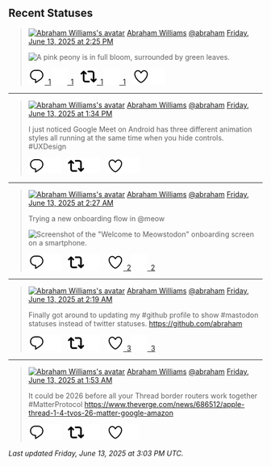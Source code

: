 ## Recent Statuses

> <a href="https://indieweb.social/@abraham"><img alt="Abraham Williams's avatar" src="https://cdn.masto.host/indiewebsocial/accounts/avatars/109/292/540/382/343/163/original/d00f2e03ce9c85b1.jpg" height="24" width="24" ></a> [Abraham Williams](https://indieweb.social/@abraham) [@abraham](https://indieweb.social/@abraham) [Friday, June 13, 2025 at 2:25 PM](https://indieweb.social/@abraham/114676514679647126)
>
> 
>
> ![A pink peony is in full bloom, surrounded by green leaves.](https://cdn.masto.host/indiewebsocial/media_attachments/files/114/676/514/538/211/779/original/23dbff772e86223b.jpg)
>
> [![Reply](./images/reply_light.svg#gh-light-mode-only "Reply")&ensp;1](https://indieweb.social/@abraham/114676514679647126#gh-light-mode-only)[![Reply](./images/reply.svg#gh-dark-mode-only "Reply")&ensp;1](https://indieweb.social/@abraham/114676514679647126#gh-dark-mode-only)&emsp;[![Boost](./images/retweet_light.svg#gh-light-mode-only "Boost")&ensp;1](https://indieweb.social/@abraham/114676514679647126#gh-light-mode-only)[![Boost](./images/retweet.svg#gh-dark-mode-only "Boost")&ensp;1](https://indieweb.social/@abraham/114676514679647126#gh-dark-mode-only)&emsp;[![Favorite](./images/like_light.svg#gh-light-mode-only "Favorite")](https://indieweb.social/@abraham/114676514679647126#gh-light-mode-only)[![Favorite](./images/like.svg#gh-dark-mode-only "Favorite")](https://indieweb.social/@abraham/114676514679647126#gh-dark-mode-only)


---

> <a href="https://indieweb.social/@abraham"><img alt="Abraham Williams's avatar" src="https://cdn.masto.host/indiewebsocial/accounts/avatars/109/292/540/382/343/163/original/d00f2e03ce9c85b1.jpg" height="24" width="24" ></a> [Abraham Williams](https://indieweb.social/@abraham) [@abraham](https://indieweb.social/@abraham) [Friday, June 13, 2025 at 1:34 PM](https://indieweb.social/@abraham/114676313968052676)
>
> I just noticed Google Meet on Android has three different animation styles all running at the same time when you hide controls. #UXDesign
>
> [![Reply](./images/reply_light.svg#gh-light-mode-only "Reply")](https://indieweb.social/@abraham/114676313968052676#gh-light-mode-only)[![Reply](./images/reply.svg#gh-dark-mode-only "Reply")](https://indieweb.social/@abraham/114676313968052676#gh-dark-mode-only)&emsp;[![Boost](./images/retweet_light.svg#gh-light-mode-only "Boost")](https://indieweb.social/@abraham/114676313968052676#gh-light-mode-only)[![Boost](./images/retweet.svg#gh-dark-mode-only "Boost")](https://indieweb.social/@abraham/114676313968052676#gh-dark-mode-only)&emsp;[![Favorite](./images/like_light.svg#gh-light-mode-only "Favorite")](https://indieweb.social/@abraham/114676313968052676#gh-light-mode-only)[![Favorite](./images/like.svg#gh-dark-mode-only "Favorite")](https://indieweb.social/@abraham/114676313968052676#gh-dark-mode-only)


---

> <a href="https://indieweb.social/@abraham"><img alt="Abraham Williams's avatar" src="https://cdn.masto.host/indiewebsocial/accounts/avatars/109/292/540/382/343/163/original/d00f2e03ce9c85b1.jpg" height="24" width="24" ></a> [Abraham Williams](https://indieweb.social/@abraham) [@abraham](https://indieweb.social/@abraham) [Friday, June 13, 2025 at 2:27 AM](https://indieweb.social/@abraham/114673688637980534)
>
> Trying a new onboarding flow in @meow
>
> ![Screenshot of the "Welcome to Meowstodon" onboarding screen on a smartphone.](https://cdn.masto.host/indiewebsocial/media_attachments/files/114/673/688/526/731/692/original/5fb8d73ca6ffa832.jpeg)
>
> [![Reply](./images/reply_light.svg#gh-light-mode-only "Reply")](https://indieweb.social/@abraham/114673688637980534#gh-light-mode-only)[![Reply](./images/reply.svg#gh-dark-mode-only "Reply")](https://indieweb.social/@abraham/114673688637980534#gh-dark-mode-only)&emsp;[![Boost](./images/retweet_light.svg#gh-light-mode-only "Boost")](https://indieweb.social/@abraham/114673688637980534#gh-light-mode-only)[![Boost](./images/retweet.svg#gh-dark-mode-only "Boost")](https://indieweb.social/@abraham/114673688637980534#gh-dark-mode-only)&emsp;[![Favorite](./images/like_light.svg#gh-light-mode-only "Favorite")&ensp;2](https://indieweb.social/@abraham/114673688637980534#gh-light-mode-only)[![Favorite](./images/like.svg#gh-dark-mode-only "Favorite")&ensp;2](https://indieweb.social/@abraham/114673688637980534#gh-dark-mode-only)


---

> <a href="https://indieweb.social/@abraham"><img alt="Abraham Williams's avatar" src="https://cdn.masto.host/indiewebsocial/accounts/avatars/109/292/540/382/343/163/original/d00f2e03ce9c85b1.jpg" height="24" width="24" ></a> [Abraham Williams](https://indieweb.social/@abraham) [@abraham](https://indieweb.social/@abraham) [Friday, June 13, 2025 at 2:19 AM](https://indieweb.social/@abraham/114673657175531570)
>
> Finally got around to updating my #github profile to show #mastodon statuses instead of twitter statuses. https://github.com/abraham
>
> [![Reply](./images/reply_light.svg#gh-light-mode-only "Reply")](https://indieweb.social/@abraham/114673657175531570#gh-light-mode-only)[![Reply](./images/reply.svg#gh-dark-mode-only "Reply")](https://indieweb.social/@abraham/114673657175531570#gh-dark-mode-only)&emsp;[![Boost](./images/retweet_light.svg#gh-light-mode-only "Boost")](https://indieweb.social/@abraham/114673657175531570#gh-light-mode-only)[![Boost](./images/retweet.svg#gh-dark-mode-only "Boost")](https://indieweb.social/@abraham/114673657175531570#gh-dark-mode-only)&emsp;[![Favorite](./images/like_light.svg#gh-light-mode-only "Favorite")&ensp;3](https://indieweb.social/@abraham/114673657175531570#gh-light-mode-only)[![Favorite](./images/like.svg#gh-dark-mode-only "Favorite")&ensp;3](https://indieweb.social/@abraham/114673657175531570#gh-dark-mode-only)


---

> <a href="https://indieweb.social/@abraham"><img alt="Abraham Williams's avatar" src="https://cdn.masto.host/indiewebsocial/accounts/avatars/109/292/540/382/343/163/original/d00f2e03ce9c85b1.jpg" height="24" width="24" ></a> [Abraham Williams](https://indieweb.social/@abraham) [@abraham](https://indieweb.social/@abraham) [Friday, June 13, 2025 at 1:53 AM](https://indieweb.social/@abraham/114673555519329886)
>
> It could be 2026 before all your Thread border routers work together #MatterProtocol https://www.theverge.com/news/686512/apple-thread-1-4-tvos-26-matter-google-amazon
>
> [![Reply](./images/reply_light.svg#gh-light-mode-only "Reply")](https://indieweb.social/@abraham/114673555519329886#gh-light-mode-only)[![Reply](./images/reply.svg#gh-dark-mode-only "Reply")](https://indieweb.social/@abraham/114673555519329886#gh-dark-mode-only)&emsp;[![Boost](./images/retweet_light.svg#gh-light-mode-only "Boost")](https://indieweb.social/@abraham/114673555519329886#gh-light-mode-only)[![Boost](./images/retweet.svg#gh-dark-mode-only "Boost")](https://indieweb.social/@abraham/114673555519329886#gh-dark-mode-only)&emsp;[![Favorite](./images/like_light.svg#gh-light-mode-only "Favorite")](https://indieweb.social/@abraham/114673555519329886#gh-light-mode-only)[![Favorite](./images/like.svg#gh-dark-mode-only "Favorite")](https://indieweb.social/@abraham/114673555519329886#gh-dark-mode-only)


_Last updated Friday, June 13, 2025 at 3:03 PM UTC._

